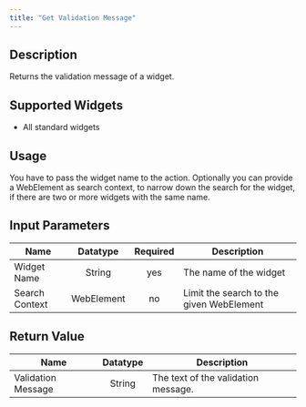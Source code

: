 ```yaml
---
title: "Get Validation Message"
---
```

## Description
Returns the validation message of a widget.

## Supported Widgets
 + All standard widgets

## Usage
You have to pass the widget name to the action.
Optionally you can provide a WebElement as search context, to narrow down the search for the widget, if there are two or more widgets with the same name.

## Input Parameters
Name | Datatype |Required| Description
---- |:--------:|:------:|---------------
Widget Name | String | yes | The name of the widget
Search Context | WebElement | no |Limit the search to the given WebElement

## Return Value

Name | Datatype | Description
---- | :---------: | ---------------
Validation Message | String | The text of the validation message.

